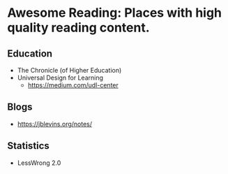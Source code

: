 # Awesome Reading: Places with high quality reading content.

## Education
* The Chronicle (of Higher Education)
* Universal Design for Learning
    * https://medium.com/udl-center

## Blogs
* https://jblevins.org/notes/

## Statistics
* LessWrong 2.0
